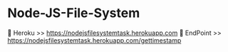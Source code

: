 # Node-JS-File-System

:link:	Heroku  >> https://nodejsfilesystemtask.herokuapp.com
:link: EndPoint >> https://nodejsfilesystemtask.herokuapp.com/gettimestamp

